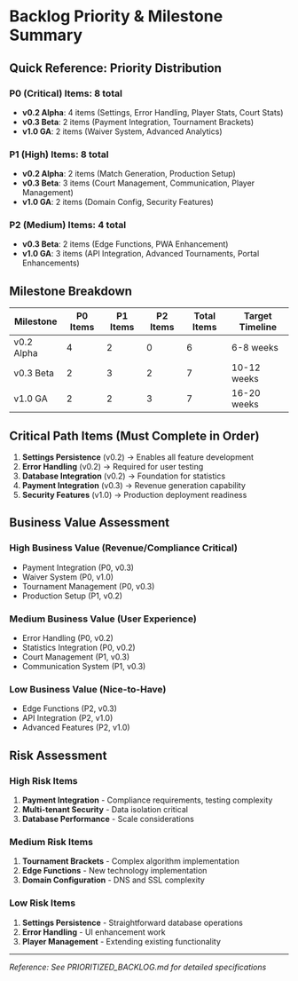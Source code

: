 # Backlog Priority & Milestone Summary

## Quick Reference: Priority Distribution

### P0 (Critical) Items: 8 total
- **v0.2 Alpha**: 4 items (Settings, Error Handling, Player Stats, Court Stats)
- **v0.3 Beta**: 2 items (Payment Integration, Tournament Brackets)
- **v1.0 GA**: 2 items (Waiver System, Advanced Analytics)

### P1 (High) Items: 8 total
- **v0.2 Alpha**: 2 items (Match Generation, Production Setup)
- **v0.3 Beta**: 3 items (Court Management, Communication, Player Management)
- **v1.0 GA**: 2 items (Domain Config, Security Features)

### P2 (Medium) Items: 4 total
- **v0.3 Beta**: 2 items (Edge Functions, PWA Enhancement)
- **v1.0 GA**: 3 items (API Integration, Advanced Tournaments, Portal Enhancements)

## Milestone Breakdown

| Milestone | P0 Items | P1 Items | P2 Items | Total Items | Target Timeline |
|-----------|----------|----------|----------|-------------|-----------------|
| v0.2 Alpha | 4 | 2 | 0 | 6 | 6-8 weeks |
| v0.3 Beta | 2 | 3 | 2 | 7 | 10-12 weeks |
| v1.0 GA | 2 | 2 | 3 | 7 | 16-20 weeks |

## Critical Path Items (Must Complete in Order)

1. **Settings Persistence** (v0.2) → Enables all feature development
2. **Error Handling** (v0.2) → Required for user testing
3. **Database Integration** (v0.2) → Foundation for statistics
4. **Payment Integration** (v0.3) → Revenue generation capability
5. **Security Features** (v1.0) → Production deployment readiness

## Business Value Assessment

### High Business Value (Revenue/Compliance Critical)
- Payment Integration (P0, v0.3)
- Waiver System (P0, v1.0)
- Tournament Management (P0, v0.3)
- Production Setup (P1, v0.2)

### Medium Business Value (User Experience)
- Error Handling (P0, v0.2)
- Statistics Integration (P0, v0.2)
- Court Management (P1, v0.3)
- Communication System (P1, v0.3)

### Low Business Value (Nice-to-Have)
- Edge Functions (P2, v0.3)
- API Integration (P2, v1.0)
- Advanced Features (P2, v1.0)

## Risk Assessment

### High Risk Items
1. **Payment Integration** - Compliance requirements, testing complexity
2. **Multi-tenant Security** - Data isolation critical
3. **Database Performance** - Scale considerations

### Medium Risk Items
1. **Tournament Brackets** - Complex algorithm implementation
2. **Edge Functions** - New technology implementation
3. **Domain Configuration** - DNS and SSL complexity

### Low Risk Items
1. **Settings Persistence** - Straightforward database operations
2. **Error Handling** - UI enhancement work
3. **Player Management** - Extending existing functionality

---

*Reference: See PRIORITIZED_BACKLOG.md for detailed specifications*
